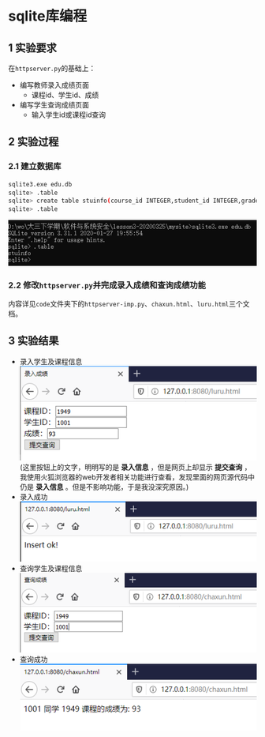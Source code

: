 # sqlite库编程
## 1 实验要求
在`httpserver.py`的基础上：
* 编写教师录入成绩页面
  * 课程id、学生id、成绩
* 编写学生查询成绩页面
  * 输入学生id或课程id查询
## 2 实验过程
### 2.1 建立数据库
```bash
sqlite3.exe edu.db
sqlite> .table
sqlite> create table stuinfo(course_id INTEGER,student_id INTEGER,grades INTEGER);
sqlite> .table
```
![](./img/create.png)  
### 2.2 修改`httpserver.py`并完成录入成绩和查询成绩功能
内容详见`code`文件夹下的`httpserver-imp.py`、`chaxun.html`、`luru.html`三个文档。  
## 3 实验结果
* 录入学生及课程信息  
![](./img/insert.png)  
(这里按钮上的文字，明明写的是 **录入信息** ，但是网页上却显示 **提交查询** ，我使用火狐浏览器的web开发者相关功能进行查看，发现里面的网页源代码中仍是 **录入信息** 。但是不影响功能，于是我没深究原因。)
* 录入成功  
![](./img/insertok.png)  
* 查询学生及课程信息  
![](./img/search.png)  
* 查询成功  
![](./img/searchok.png)  
